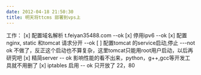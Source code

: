 ```yaml
---
date: 2012-04-18 21:50:30
title: 明天将ttcms 部署到vps上
---
```



工作：
[x] 配置域名解析 t.feiyan35488.com    --ok
[x] 停用ipv6                   --ok
[x] 配置nginx, static 和tomcat 请求分开   --ok
[ ] 配置tomcat 的service启动,停止   ---not ok 不做了，反正这个启动也不算复杂，这里tomcat只能用root用户启动，以后再研究吧
[x] 精简server  -- ok  影响性能的看不出来，python，g++,gcc等开发工具就不用删了
[x] iptables 启用     -- ok 只开放了 22，80